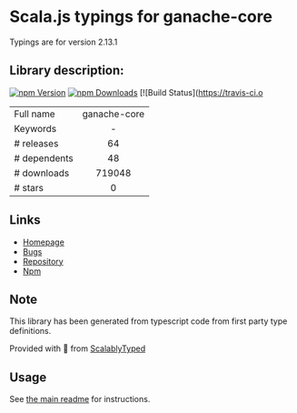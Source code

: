 
# Scala.js typings for ganache-core

Typings are for version 2.13.1

## Library description:
[![npm Version](https://img.shields.io/npm/v/ganache-core.svg)](https://www.npmjs.com/package/ganache-core) [![npm Downloads](https://img.shields.io/npm/dm/ganache-core.svg)](https://www.npmjs.com/package/ganache-core) [![Build Status](https://travis-ci.o

|                    |                 |
| ------------------ | :-------------: |
| Full name          | ganache-core |
| Keywords           | - |
| # releases         | 64 |
| # dependents       | 48 |
| # downloads        | 719048 |
| # stars            | 0 |

## Links
- [Homepage](https://github.com/trufflesuite/ganache-core#readme)
- [Bugs](https://github.com/trufflesuite/ganache-core/issues)
- [Repository](https://github.com/trufflesuite/ganache-core)
- [Npm](https://www.npmjs.com/package/ganache-core)
    


## Note
This library has been generated from typescript code from first party type definitions.

Provided with :purple_heart: from [ScalablyTyped](https://github.com/oyvindberg/ScalablyTyped)

## Usage
See [the main readme](../../readme.md) for instructions.


